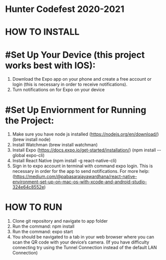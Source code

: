 # Hunter Codefest 2020-2021

# HOW TO INSTALL

# #Set Up Your Device (this project works best with IOS):
1. Download the Expo app on your phone and create a free account or login (this is necessary in order to receive notifications).
2. Turn notifications on for Expo on your device

# #Set Up Enviornment for Running the Project: 
1. Make sure you have node js installed (https://nodejs.org/en/download/) (brew install node)
2. Install Watchman (brew install watchman)
3. Install Expo (https://docs.expo.io/get-started/installation/) (npm install --global expo-cli)
4. Install React Native (npm install -g react-native-cli)
5. Sign in to expo account in terminal with command expo login. This is necessary in order for the app to send notifications.
For more help: (https://medium.com/@pabasarajayawardhana/react-native-environment-set-up-on-mac-os-with-xcode-and-android-studio-324e64c8552e)

# HOW TO RUN
1. Clone git repository and navigate to app folder
2. Run the command: npm install 
3. Run the command: expo start 
4. You should be navigated to a tab in your web browser where you can scan the QR code with your device’s camera. (If you have difficulty connecting try using the Tunnel Connection instead of the default LAN Connection)


